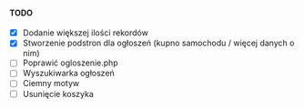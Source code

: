 #### TODO
- [x] Dodanie większej ilości rekordów  
- [x] Stworzenie podstron dla ogłoszeń (kupno samochodu / więcej danych o nim)
- [ ] Poprawić ogloszenie.php  
- [ ] Wyszukiwarka ogłoszeń  
- [ ] Ciemny motyw  
- [ ] Usunięcie koszyka